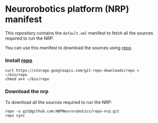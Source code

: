 # Neurorobotics platform (NRP) manifest

This repository contains the ``default.xml`` manifest to fetch all the sources required to run the NRP.

You can use this manifest to download the sources using [repo](https://code.google.com/p/git-repo/).

### Install [repo](https://code.google.com/p/git-repo/)

    curl https://storage.googleapis.com/git-repo-downloads/repo > ~/bin/repo
    chmod a+x ~/bin/repo

### Download the nrp

To download all the sources required to run the NRP:

    repo -u git@github.com:HBPNeurorobotics/repo-nrp.git
    repo sync
